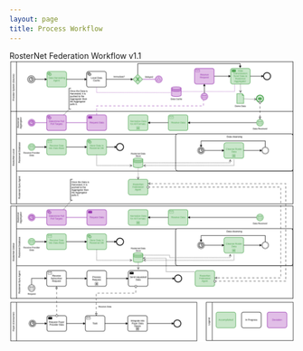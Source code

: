 ```yaml
---
layout: page
title: Process Workflow
---
```




  
  <div class="feature">
  RosterNet Federation Workflow v1.1
<img src="/img/RosterNet_Federation_Workflow_v1_1.svg" class="diagrom-img-sec">


 
  </div>


<br/>


